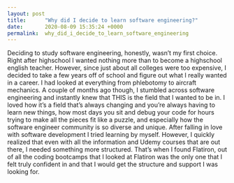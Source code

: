 ```yaml
---
layout: post
title:      "Why did I decide to learn software engineering?"
date:       2020-08-09 15:35:24 +0000
permalink:  why_did_i_decide_to_learn_software_engineering
---
```


Deciding to study software engineering, honestly, wasn’t my first choice. Right after highschool I wanted nothing more than to become a highschool english teacher. However, since just about all colleges were too expensive, I decided to take a few years off of school and figure out what I really wanted in a career. I had looked at everything from phlebotomy to aircraft mechanics. A couple of months ago though, I stumbled across software engineering and instantly knew that THIS is the field that I wanted to be in. I loved how it’s a field that’s always changing and you’re always having to learn new things, how most days you sit and debug your code for hours trying to make all the pieces fit like a puzzle, and especially how the software engineer community is so diverse and unique. After falling in love with software development I tried learning by myself. However, I quickly realized that even with all the information and Udemy courses that are out there, I needed something more structured. That’s when I found Flatiron, out of all the coding bootcamps that I looked at Flatiron was the only one that I felt truly confident in and that I would get the structure and support I was looking for. 

